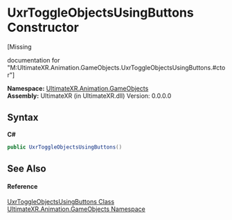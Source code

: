 # UxrToggleObjectsUsingButtons Constructor 
 

\[Missing <summary> documentation for "M:UltimateXR.Animation.GameObjects.UxrToggleObjectsUsingButtons.#ctor"\]

**Namespace:**&nbsp;<a href="N_UltimateXR_Animation_GameObjects">UltimateXR.Animation.GameObjects</a><br />**Assembly:**&nbsp;UltimateXR (in UltimateXR.dll) Version: 0.0.0.0

## Syntax

**C#**<br />
``` C#
public UxrToggleObjectsUsingButtons()
```


## See Also


#### Reference
<a href="T_UltimateXR_Animation_GameObjects_UxrToggleObjectsUsingButtons">UxrToggleObjectsUsingButtons Class</a><br /><a href="N_UltimateXR_Animation_GameObjects">UltimateXR.Animation.GameObjects Namespace</a><br />